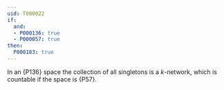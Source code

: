 ```yaml
---
uid: T000022
if:
  and:
  - P000136: true
  - P000057: true
then:
  P000183: true
---
```


In an {P136} space the collection of all singletons is a $k$-network, which is countable if the space is {P57}.
